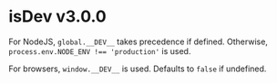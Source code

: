 
# isDev v3.0.0

For NodeJS, `global.__DEV__` takes precedence if defined. Otherwise, `process.env.NODE_ENV !== 'production'` is used.

For browsers, `window.__DEV__` is used. Defaults to `false` if undefined.

